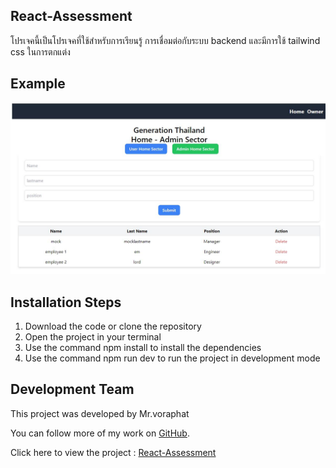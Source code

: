 ## React-Assessment
โปรเจคนี้เป็นโปรเจคที่ใช้สำหรับการเรียนรู้ การเชื่อมต่อกับระบบ backend และมีการใช้ tailwind css ในการตกแต่ง

## Example
![React-Assessment](/src//assets/Logo.JPG)

## Installation Steps
1. Download the code or clone the repository
2. Open the project in your terminal
3. Use the command npm install to install the dependencies
4. Use the command npm run dev to run the project in development mode


## Development Team
This project was developed by Mr.voraphat 

You can follow more of my work on [GitHub](https://github.com/Voraphat).

Click here to view the project : [React-Assessment](https://react-assessment-bank-60.vercel.app/)